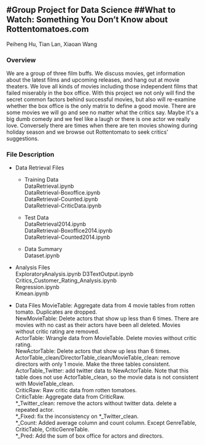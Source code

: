 
#Group Project for Data Science 
##What to Watch: Something You Don’t Know about Rottentomatoes.com
-----------------

Peiheng Hu, Tian Lan, Xiaoan Wang

### Overview

We are a group of three film buffs. We discuss movies, get information about the latest films and upcoming releases, and hang out at movie theaters. We love all kinds of movies including those independent films that failed miserably in the box office. With this project we not only will find the secret common factors behind successful movies, but also will re-examine whether the box office is the only matrix to define a good movie. There are some movies we will go and see no matter what the critics say. Maybe it's a big dumb comedy and we feel like a laugh or there is one actor we really love. Conversely there are times when there are ten movies showing during holiday season and we browse out Rottentomato to seek critics’ suggestions.

### File Description

- Data Retrieval Files

  - Training Data  
    DataRetrieval.ipynb  
    DataRetrieval-Boxoffice.ipynb  
    DataRetrieval-Counted.ipynb  
    DataRetrieval-CriticData.ipynb

  - Test Data  
    DataRetrieval2014.ipynb  
    DataRetrieval-Boxoffice2014.ipynb  
    DataRetrieval-Counted2014.ipynb  

  - Data Summary  
    Dataset.ipynb

- Analysis Files  
  ExploratoryAnalysis.ipynb
  D3TextOutput.ipynb
  Critics_Customer_Rating_Analysis.ipynb  
  Regression.ipynb  
  Kmean.ipynb

- Data Files
  MovieTable: Aggregate data from 4 movie tables from rotten tomato. Duplicates are dropped.  
  NewMovieTable: Delete actors that show up less than 6 times. There are movies with no cast as their actors have been all deleted. Movies without critic rating are removed.  
  ActorTable: Wrangle data from MovieTable. Delete movies without critic rating.  
  NewActorTable: Delete actors that show up less than 6 times.  
  ActorTable_clean/DirectorTable_clean/MovieTable_clean: remove directors with only 1 movie. Make the three tables consistent.  
  ActorTable_Twitter: add twitter data to NewActorTable. Note that this table does not use ActorTable_clean, so the movie data is not consistent with MovieTable_clean.  
  CriticRaw: Raw critic data from rotten tomatoes.  
  CriticTable: Aggregate data from CriticRaw.  
  *_Twitter_clean: remove the actors without twitter data. delete a repeated actor.  
  *_Fixed: fix the inconsistency on *_Twitter_clean.  
  *_Count: Added average column and count column. Except GenreTable, CriticTable, CriticGenreTable.   
  *_Pred: Add the sum of box office for actors and directors.  

